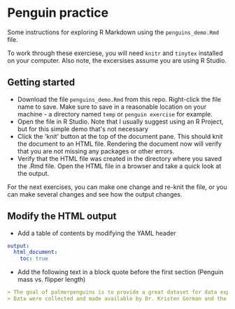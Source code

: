 # Penguin practice  

Some instructions for exploring R Markdown using the `penguins_demo.Rmd` file.  

To work through these exerciese, you will need `knitr` and `tinytex` installed on your computer. Also note, the excersises assume you are using R Studio. 

## Getting started  
- Download the file `penguins_demo.Rmd` from this repo. Right-click the file name to save. Make sure to save in a reasonable location on your machine - a directory named `temp` or `penguin exercise` for example.    
- Open the file in R Studio. Note that I usually suggest using an R Project, but for this simple demo that's not necessary  
- Click the 'knit' button at the top of the document pane. This should knit the document to an HTML file. Rendering the document now will verify that you are not missing any packages or other errors.  
- Verify that the HTML file was created in the directory where you saved the .Rmd file. Open the HTML file in a browser and take a quick look at the output.   

For the next exercises, you can make one change and re-knit the file, or you can make several changes and see how the output changes.

## Modify the HTML output
- Add a table of contents by modifying the YAML header
```yaml
output: 
  html_document:
    toc: true
```
- Add the following text in a block quote before the first section (Penguin mass vs. flipper length)  
```markdown
> The goal of palmerpenguins is to provide a great dataset for data exploration & visualization. 
> Data were collected and made available by Dr. Kristen Gorman and the Palmer Station, Antarctica LTER, a member of the Long Term Ecological Research Network.
```



